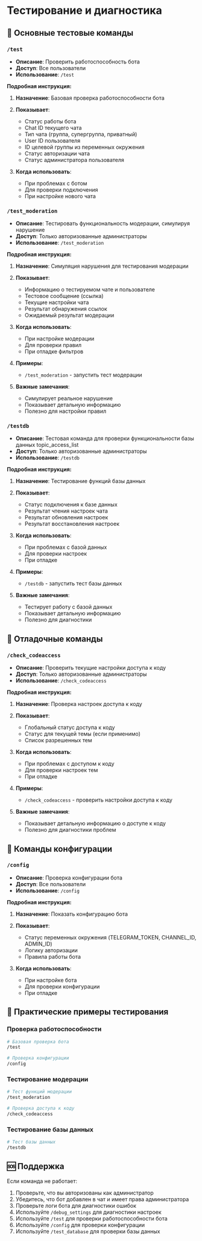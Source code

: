 # Тестирование и диагностика

## 🧪 Основные тестовые команды

### `/test`
- **Описание**: Проверить работоспособность бота
- **Доступ**: Все пользователи
- **Использование**: `/test`

**Подробная инструкция:**
1. **Назначение**: Базовая проверка работоспособности бота

2. **Показывает**:
   - Статус работы бота
   - Chat ID текущего чата
   - Тип чата (группа, супергруппа, приватный)
   - User ID пользователя
   - ID целевой группы из переменных окружения
   - Статус авторизации чата
   - Статус администратора пользователя

3. **Когда использовать**:
   - При проблемах с ботом
   - Для проверки подключения
   - При настройке нового чата

### `/test_moderation`
- **Описание**: Тестировать функциональность модерации, симулируя нарушение
- **Доступ**: Только авторизованные администраторы
- **Использование**: `/test_moderation`

**Подробная инструкция:**
1. **Назначение**: Симуляция нарушения для тестирования модерации

2. **Показывает**:
   - Информацию о тестируемом чате и пользователе
   - Тестовое сообщение (ссылка)
   - Текущие настройки чата
   - Результат обнаружения ссылок
   - Ожидаемый результат модерации

3. **Когда использовать**:
   - При настройке модерации
   - Для проверки правил
   - При отладке фильтров

4. **Примеры**:
   - `/test_moderation` - запустить тест модерации

5. **Важные замечания**:
   - Симулирует реальное нарушение
   - Показывает детальную информацию
   - Полезно для настройки правил

### `/testdb`
- **Описание**: Тестовая команда для проверки функциональности базы данных topic_access_list
- **Доступ**: Только авторизованные администраторы
- **Использование**: `/testdb`

**Подробная инструкция:**
1. **Назначение**: Тестирование функций базы данных

2. **Показывает**:
   - Статус подключения к базе данных
   - Результат чтения настроек чата
   - Результат обновления настроек
   - Результат восстановления настроек

3. **Когда использовать**:
   - При проблемах с базой данных
   - Для проверки настроек
   - При отладке

4. **Примеры**:
   - `/testdb` - запустить тест базы данных

5. **Важные замечания**:
   - Тестирует работу с базой данных
   - Показывает детальную информацию
   - Полезно для диагностики

## 🔧 Отладочные команды

### `/check_codeaccess`
- **Описание**: Проверить текущие настройки доступа к коду
- **Доступ**: Только авторизованные администраторы
- **Использование**: `/check_codeaccess`

**Подробная инструкция:**
1. **Назначение**: Проверка настроек доступа к коду

2. **Показывает**:
   - Глобальный статус доступа к коду
   - Статус для текущей темы (если применимо)
   - Список разрешенных тем

3. **Когда использовать**:
   - При проблемах с доступом к коду
   - Для проверки настроек тем
   - При отладке

4. **Примеры**:
   - `/check_codeaccess` - проверить настройки доступа к коду

5. **Важные замечания**:
   - Показывает детальную информацию о доступе к коду
   - Полезно для диагностики проблем

## 🔧 Команды конфигурации

### `/config`
- **Описание**: Проверка конфигурации бота
- **Доступ**: Все пользователи
- **Использование**: `/config`

**Подробная инструкция:**
1. **Назначение**: Показать конфигурацию бота

2. **Показывает**:
   - Статус переменных окружения (TELEGRAM_TOKEN, CHANNEL_ID, ADMIN_ID)
   - Логику авторизации
   - Правила работы бота

3. **Когда использовать**:
   - При настройке бота
   - Для проверки конфигурации
   - При отладке

## 🎯 Практические примеры тестирования

### Проверка работоспособности
```bash
# Базовая проверка бота
/test

# Проверка конфигурации
/config
```

### Тестирование модерации
```bash
# Тест функций модерации
/test_moderation

# Проверка доступа к коду
/check_codeaccess
```

### Тестирование базы данных
```bash
# Тест базы данных
/testdb
```

## 🆘 Поддержка

Если команда не работает:
1. Проверьте, что вы авторизованы как администратор
2. Убедитесь, что бот добавлен в чат и имеет права администратора
3. Проверьте логи бота для диагностики ошибок
4. Используйте `/debug_settings` для диагностики настроек
5. Используйте `/test` для проверки работоспособности бота
6. Используйте `/config` для проверки конфигурации
7. Используйте `/test_database` для проверки базы данных

